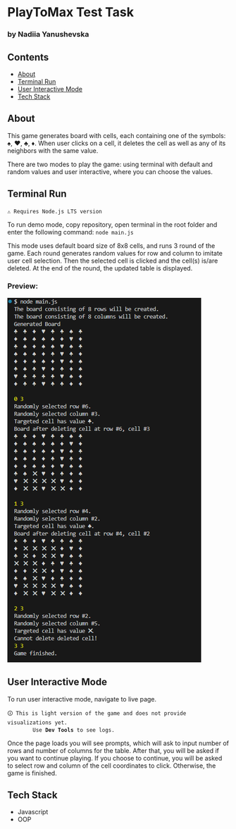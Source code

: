 <h1>PlayToMax Test Task</h1>
        <h3>by Nadiia Yanushevska</h3>
        <h2>Contents</h2>
        <ul>
            <li><a href="#about">About</a></li>
            <li><a href="#terminal">Terminal Run</a></li>
            <li><a href="#interactive">User Interactive Mode</a></li>
            <li><a href="#tech">Tech Stack</a></li>
        </ul>
        <h2 id="about">About</h2>
        <p>
            This game generates board with cells, each containing one of the
            symbols: ♠, ♥, ♣, ♦. When user clicks on a cell, it deletes the cell
            as well as any of its neighbors with the same value.
        </p>
        <p>
            There are two modes to play the game: using terminal with default
            and random values and user interactive, where you can choose the
            values.
        </p>
        <h2 id="terminal">Terminal Run</h2>
        
<code>&#9888; Requires Node.js LTS version</code>
<p>
            To run demo mode, copy repository, open terminal in the root folder and enter the following command:
            <code>node main.js</code>
        </p>
        <p>
            This mode uses default board size of 8x8 cells, and runs 3 round of
            the game. Each round generates random values for row and column
            to imitate user cell selection. Then the selected cell is clicked
            and the cell(s) is/are deleted. At the end of the round, the updated
            table is displayed.
        </p>
        <h3>Preview:</h3>
        <img
            src="./img/terminal-preview.png"
            alt="Game Preview in Terminal"
        />

<h2 id="interactive">User Interactive Mode</h2>
        <p>To run user interactive mode, navigate to live page.</p>
        <code>&#128712; This is light version of the game and does not provide visualizations yet. 
        Use <strong>Dev Tools</strong> to see logs.</code>
        <p>
            Once the page loads you will see prompts, which will ask to input
            number of rows and number of columns for the table. After that, you
            will be asked if you want to continue playing. If you choose to
            continue, you will be asked to select row and column of the cell
            coordinates to click. Otherwise, the game is finished.
        </p>

<h2 id="tech">Tech Stack</h2>
        <ul>
            <li>Javascript</li>
            <li>OOP</li>
        </ul>
